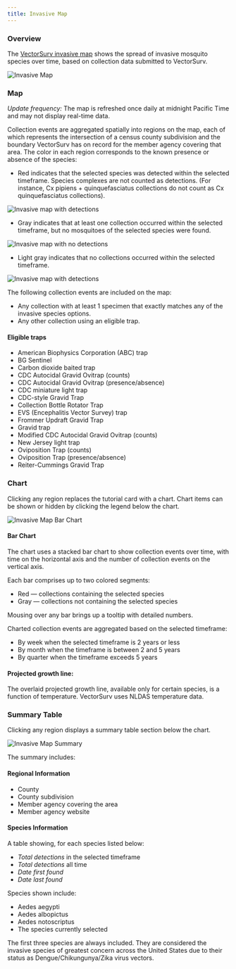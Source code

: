 ```yaml
---
title: Invasive Map
---
```


### Overview

The [VectorSurv invasive map](https://maps.vectorsurv.org/invasive) shows the spread of invasive mosquito species over time, based on collection data submitted to VectorSurv.

![Invasive Map](/assets/images/docs/invasive-map.png)

### Map

_Update frequency:_ The map is refreshed once daily at midnight Pacific Time and may not display real-time data.

Collection events are aggregated spatially into regions on the map, each of which represents the intersection of a census county subdivision and the boundary VectorSurv has on record for the member agency covering that area. The color in each region corresponds to the known presence or absence of the species:

- Red indicates that the selected species was detected within the selected timeframe. Species complexes are not counted as detections. (For instance, Cx pipiens + quinquefasciatus collections do not count as Cx quinquefasciatus collections).

![Invasive map with detections](/assets/images/docs/invasive-map-detections.png)

- Gray indicates that at least one collection occurred within the selected timeframe, but no mosquitoes of the selected species were found.

![Invasive map with no detections](/assets/images/docs/invasive-map-no-detections.png)

- Light gray indicates that no collections occurred within the selected timeframe.

![Invasive map with detections](/assets/images/docs/invasive-map-no-surv.png)

The following collection events are included on the map:

- Any collection with at least 1 specimen that exactly matches any of the invasive species options.
- Any other collection using an eligible trap.

#### Eligible traps

- American Biophysics Corporation (ABC) trap
- BG Sentinel
- Carbon dioxide baited trap
- CDC Autocidal Gravid Ovitrap (counts)
- CDC Autocidal Gravid Ovitrap (presence/absence)
- CDC miniature light trap
- CDC-style Gravid Trap
- Collection Bottle Rotator Trap
- EVS (Encephalitis Vector Survey) trap
- Frommer Updraft Gravid Trap
- Gravid trap
- Modified CDC Autocidal Gravid Ovitrap (counts)
- New Jersey light trap
- Oviposition Trap (counts)
- Oviposition Trap (presence/absence)
- Reiter-Cummings Gravid Trap

### Chart

Clicking any region replaces the tutorial card with a chart. Chart items can be shown or hidden by clicking the legend below the chart.

![Invasive Map Bar Chart](/assets/images/docs/invasive-map-bar-chart.png)

#### Bar Chart

The chart uses a stacked bar chart to show collection events over time, with time on the horizontal axis and the number of collection events on the vertical axis.

Each bar comprises up to two colored segments:

- Red — collections containing the selected species
- Gray — collections not containing the selected species

Mousing over any bar brings up a tooltip with detailed numbers.

Charted collection events are aggregated based on the selected timeframe:

- By week when the selected timeframe is 2 years or less
- By month when the timeframe is between 2 and 5 years
- By quarter when the timeframe exceeds 5 years

#### Projected growth line:

The overlaid projected growth line, available only for certain species, is a function of temperature. VectorSurv uses NLDAS temperature data.

### Summary Table

Clicking any region displays a summary table section below the chart.

![Invasive Map Summary](/assets/images/docs/invasive-map-summary.png)

The summary includes:

#### Regional Information

- County
- County subdivision
- Member agency covering the area
- Member agency website

#### Species Information

A table showing, for each species listed below:

- _Total detections_ in the selected timeframe
- _Total detections_ all time
- _Date first found_
- _Date last found_

Species shown include:

- Aedes aegypti
- Aedes albopictus
- Aedes notoscriptus
- The species currently selected

The first three species are always included. They are considered the invasive species of greatest concern across the United States due to their status as Dengue/Chikungunya/Zika virus vectors.

